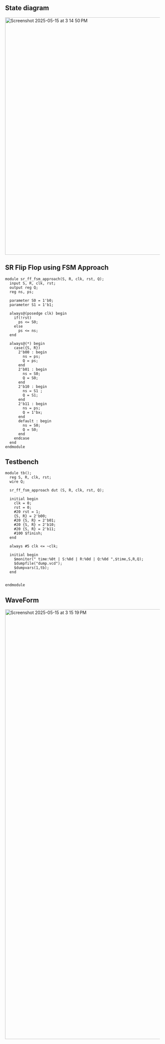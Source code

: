 ## State diagram
<img width="772" alt="Screenshot 2025-05-15 at 3 14 50 PM" src="https://github.com/user-attachments/assets/c01a3ce5-7bed-4696-902d-426e039438d2" />

## SR Flip Flop using FSM Approach

```
module sr_ff_fsm_approach(S, R, clk, rst, Q);
  input S, R, clk, rst;
  output reg Q;
  reg ns, ps;
  
  parameter S0 = 1'b0;
  parameter S1 = 1'b1;
  
  always@(posedge clk) begin
    if(!rst)
      ps <= S0;
    else
      ps <= ns;
  end
  
  always@(*) begin
    case({S, R})
      2'b00 : begin
        ns = ps;
        Q = ps;
      end
      2'b01 : begin
        ns = S0;
        Q = S0;
      end
      2'b10 : begin
        ns = S1	;
        Q = S1;
      end
      2'b11 : begin
        ns = ps;
        Q = 1'bx;
      end
      default : begin
        ns = S0;
        Q = S0;
      end  
    endcase
  end
endmodule
```
## Testbench
```
module tb();
  reg S, R, clk, rst;
  wire Q;
  
  sr_ff_fsm_approach dut (S, R, clk, rst, Q);
  
  initial begin
    clk = 0;
    rst = 0;
    #20 rst = 1;
    {S, R} = 2'b00;
    #20 {S, R} = 2'b01;
    #20 {S, R} = 2'b10;
    #20 {S, R} = 2'b11;
    #100 $finish;
  end
  
  always #5 clk <= ~clk;
  
  initial begin
    $monitor(" time:%0t | S:%0d | R:%0d | Q:%0d ",$time,S,R,Q);
    $dumpfile("dump.vcd");
    $dumpvars(1,tb);
  end
  
  
endmodule
```
## WaveForm

<img width="1398" alt="Screenshot 2025-05-15 at 3 15 19 PM" src="https://github.com/user-attachments/assets/6593f1d6-4a84-438f-845f-be60da04503e" />


